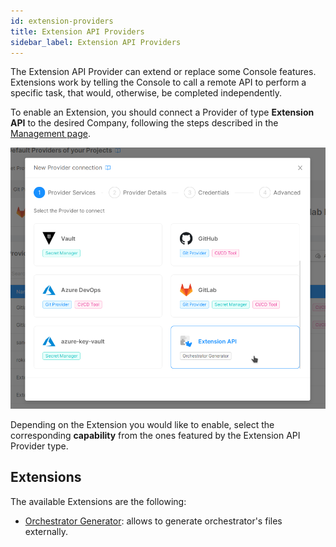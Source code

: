 ```yaml
---
id: extension-providers
title: Extension API Providers
sidebar_label: Extension API Providers
---
```


The Extension API Provider can extend or replace some Console features.
Extensions work by telling the Console to call a remote API to perform a specific task, that would, otherwise, be completed independently.

To enable an Extension, you should connect a Provider of type **Extension API** to the desired Company, following the steps described in the [Management page](/console/company-configuration/providers/configure-provider.mdx).

![Extension API Provider](img/extension-api-provider.png)

Depending on the Extension you would like to enable, select the corresponding **capability** from the ones featured by the Extension API Provider type.

## Extensions

The available Extensions are the following:

- [Orchestrator Generator](/console/company-configuration/providers/extensions/orchestrator-generator.md): allows to generate orchestrator's files externally.
